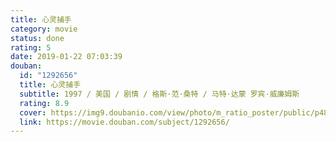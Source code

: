 ```yaml
---
title: 心灵捕手
category: movie
status: done
rating: 5
date: 2019-01-22 07:03:39
douban:
  id: "1292656"
  title: 心灵捕手
  subtitle: 1997 / 美国 / 剧情 / 格斯·范·桑特 / 马特·达蒙 罗宾·威廉姆斯
  rating: 8.9
  cover: https://img9.doubanio.com/view/photo/m_ratio_poster/public/p480965695.jpg
  link: https://movie.douban.com/subject/1292656/
---
```


